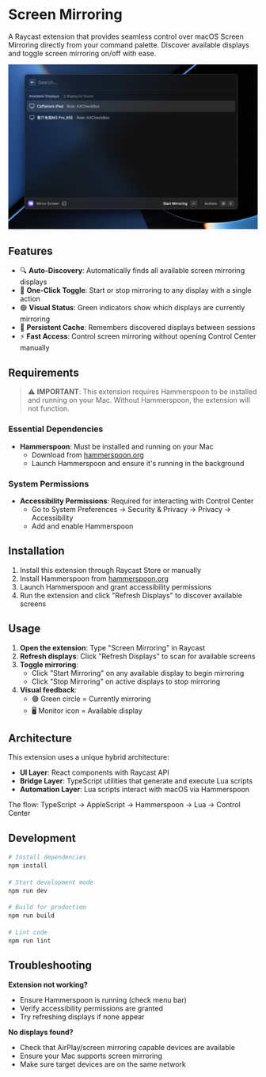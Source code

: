 # Screen Mirroring

A Raycast extension that provides seamless control over macOS Screen Mirroring directly from your command palette. Discover available displays and toggle screen mirroring on/off with ease.

![Screen Mirroring Extension Screenshot](doc/screenshot.jpeg)

## Features

- 🔍 **Auto-Discovery**: Automatically finds all available screen mirroring displays
- 🎯 **One-Click Toggle**: Start or stop mirroring to any display with a single action
- 🟢 **Visual Status**: Green indicators show which displays are currently mirroring
- 💾 **Persistent Cache**: Remembers discovered displays between sessions
- ⚡ **Fast Access**: Control screen mirroring without opening Control Center manually

## Requirements

> ⚠️ **IMPORTANT**: This extension requires Hammerspoon to be installed and running on your Mac. Without Hammerspoon, the extension will not function.

### Essential Dependencies

- **Hammerspoon**: Must be installed and running on your Mac
  - Download from [hammerspoon.org](https://www.hammerspoon.org/)
  - Launch Hammerspoon and ensure it's running in the background

### System Permissions

- **Accessibility Permissions**: Required for interacting with Control Center
  - Go to System Preferences → Security & Privacy → Privacy → Accessibility
  - Add and enable Hammerspoon

## Installation

1. Install this extension through Raycast Store or manually
2. Install Hammerspoon from [hammerspoon.org](https://www.hammerspoon.org/)
3. Launch Hammerspoon and grant accessibility permissions
4. Run the extension and click "Refresh Displays" to discover available screens

## Usage

1. **Open the extension**: Type "Screen Mirroring" in Raycast
2. **Refresh displays**: Click "Refresh Displays" to scan for available screens
3. **Toggle mirroring**:
   - Click "Start Mirroring" on any available display to begin mirroring
   - Click "Stop Mirroring" on active displays to stop mirroring
4. **Visual feedback**:
   - 🟢 Green circle = Currently mirroring
   - 🖥️ Monitor icon = Available display

## Architecture

This extension uses a unique hybrid architecture:

- **UI Layer**: React components with Raycast API
- **Bridge Layer**: TypeScript utilities that generate and execute Lua scripts
- **Automation Layer**: Lua scripts interact with macOS via Hammerspoon

The flow: TypeScript → AppleScript → Hammerspoon → Lua → Control Center

## Development

```bash
# Install dependencies
npm install

# Start development mode
npm run dev

# Build for production
npm run build

# Lint code
npm run lint
```

## Troubleshooting

**Extension not working?**

- Ensure Hammerspoon is running (check menu bar)
- Verify accessibility permissions are granted
- Try refreshing displays if none appear

**No displays found?**

- Check that AirPlay/screen mirroring capable devices are available
- Ensure your Mac supports screen mirroring
- Make sure target devices are on the same network
